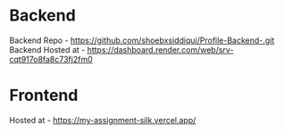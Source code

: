 # Backend

Backend Repo - https://github.com/shoebxsiddiqui/Profile-Backend-.git
Backend Hosted at - https://dashboard.render.com/web/srv-cqt917o8fa8c73fj2fm0

# Frontend

Hosted at - https://my-assignment-silk.vercel.app/
